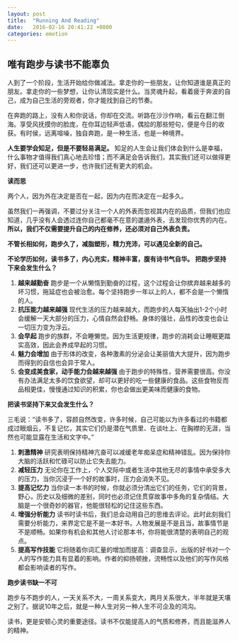 ```yaml
---
layout: post
title:  "Running And Reading"
date:   2016-02-16 20:41:22 +0800
categories: emotion
---
```

## 唯有跑步与读书不能辜负

人到了一个阶段，生活开始给你做减法。拿走你的一些朋友，让你知道谁是真正的朋友。拿走你的一些梦想，让你认清现实是什么。当灵魂升起，看着疲于奔波的自己，成为自己生活的旁观者，你才能找到自己的节奏。

在奔跑的路上，没有人和你说话，你却在交流。听路在沙沙作响，看云在翻江倒海。享受风抚摸你的脸庞，在你耳边轻声低语，偶拾的那些短句，便是今日的收获。有时侯，远离喧噪，独自奔跑，是一种生活，也是一种境界。

**人生要学会知足，但是不要轻易满足。** 知足的人生会让我们体会到什么是幸福，什么事物才值得我们真心地去珍惜；而不满足会告诉我们，其实我们还可以做得更好，我们还可以更进一步，也许我们还有更大的机会。

**读而思**

两个人，因为外在决定是否在一起，因为内在而决定在一起多久。

虽然我们一再强调，不要过分关注一个人的外表而忽视其内在的品质，但我们也应知道，几乎没有人会透过连你自己都毫不在意的邋遢外表，去发现你优秀的内在。**所以，我们不仅需要提升自己的内在修养，还必须对自己外表负责。**

**不管长相如何，跑步久了，减脂塑形，精力充沛，可以遇见全新的自己。**

**不论学历如何，读书多了，内心充实，精神丰富，腹有诗书气自华。**
**把跑步坚持下来会发生什么？**
1. **越来越勤奋**
跑步是一个从懒惰到勤奋的过程，这个过程会让你摈弃越来越多的坏习惯，拖延症也会被治愈。每个坚持跑步一年以上的人，都不会是一个懒惰的人。
2. **抗压能力越来越强**
现代生活的压力越来越大，而跑步的人每天抽出1-2个小时会缓解一天大部分的压力，心情自然会舒畅。身体的强壮，品性的改变也会让一切压力变为浮云。
3. **会早起**
跑步的族群，不会睡懒觉。因为生活更规律，跑步的消耗会让睡眠更踏实高效，因此会养成早起的习惯。
4. **魅力会增加**
由于形体的改变，各种激素的分泌会让美丽值大大提升，因为跑步而得到的自信也会异于常人。
5. **会变成美食家，动手能力会越来越强**
由于跑步的特殊性，营养需要很高。你没有办法满足太多的饮食欲望，却可以更好的吃一些健康的食品。这些食物反而品相更佳，慢慢通过知识的积累，你也会做出更美味而健康的食物。

**把读书坚持下来又会发生什么？**

三毛说：“读书多了，容颜自然改变，许多时候，自己可能以为许多看过的书籍都成过眼烟云，不复记忆，其实它们仍是潜在气质里、在谈吐上、在胸襟的无涯，当然也可能显露在生活和文字中。”
1. **刺激精神**
研究表明保持精神亢奋可以减缓老年痴呆症和精神错乱。因为保持你大脑的活跃和忙碌可以防止它失去能力。
2. **减轻压力**
无论你在工作上，个人交际中或者生活中其他无尽的事情中承受多大的压力，当你沉浸于一个好的故事时，压力会消失不见。
3. **提高记忆力**
当你读一本书的时候，你就必须分清出它们的任务，它们的背景，野心，历史以及细微的差别，同时也必须记住贯穿故事中多角的复杂情结。大脑是一个很奇妙的器官，他能很轻松的记住这些东西。
4. **增强分析能力**
读书时读书后，我们总会动用自己的思维去评论。此时此刻我们需要分析能力，来界定它是不是一本好书，人物发展是不是且当，故事情节是不是顺畅。如果你有机会和其他人讨论那本书，你将能很清楚的表明自己的观点。
5. **提高写作技能**
它将随着你词汇量的增加而提高：调查显示，出版的好书对一个人的写作能力具有显着的影响。作者的抑扬顿挫，流畅性以及他们的写作风格都会影响读者的写作。

**跑步读书缺一不可**

跑步与不跑步的人，一天关系不大，一周关系变大，两月关系很大，半年就是天壤之别了。据说10年之后，就是一种人生对另一种人生不可企及的鸿沟。

读书，更是安顿心灵的重要途径。读书不仅能提高人的气质和修养，而且能滋养人的精神。
